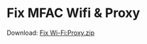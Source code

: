 # Fix MFAC Wifi & Proxy

Download: [Fix Wi-Fi:Proxy.zip](https://github.com/Charlie-McMahon/proxy/files/1978218/Fix.Wi-Fi.Proxy.zip)
